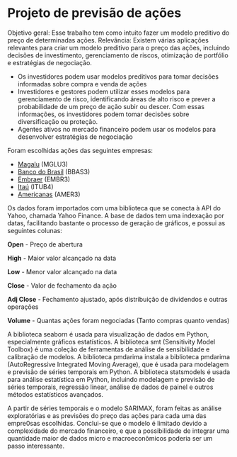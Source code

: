 # Projeto de previsão de ações

Objetivo geral: Esse trabalho tem como intuito fazer um modelo preditivo do preço de determinadas ações.
Relevância: Existem várias aplicações relevantes para criar um modelo preditivo para o preço das ações, incluindo decisões de investimento, gerenciamento de riscos, otimização de portfólio e estratégias de negociação.
- Os investidores podem usar modelos preditivos para tomar decisões informadas sobre compra e venda de ações
- Investidores e gestores podem utilizar esses modelos para gerenciamento de risco, identificando áreas de alto risco e prever a probabilidade de um preço de ação subir ou descer. Com essas informações, os investidores podem tomar decisões sobre diversificação ou proteção.
- Agentes ativos no mercado financeiro podem usar os modelos para desenvolver estratégias de negociação

Foram escolhidas ações das seguintes empresas:

*   [Magalu](https://github.com/brendasfarias/trabindividual1/blob/main/images/MGLU3.png) (MGLU3)
*   [Banco do Brasil](https://github.com/brendasfarias/trabindividual1/blob/main/images/BBAS3.png) (BBAS3)
*   [Embraer](https://github.com/brendasfarias/trabindividual1/blob/main/images/EMBR3.png) (EMBR3)
*   [Itaú](https://github.com/brendasfarias/trabindividual1/blob/main/images/ITUB4.png) (ITUB4)
*   [Americanas](https://github.com/brendasfarias/trabindividual1/blob/main/images/AMER3.png) (AMER3)

Os dados foram importados com uma biblioteca que se conecta à API do Yahoo, chamada Yahoo Finance. A base de dados tem uma indexação por datas, facilitando bastante o processo de geração de gráficos, e possui as seguintes colunas:

**Open** - Preço de abertura

**High** - Maior valor alcançado na data

**Low** - Menor valor alcançado na data

**Close** - Valor de fechamento da ação

**Adj Close** - Fechamento ajustado, após distribuição de dividendos e outras operações

**Volume**  - Quantas ações foram negociadas (Tanto compras quanto vendas)

A biblioteca seaborn é usada para visualização de dados em Python, especialmente gráficos estatísticos.
A biblioteca smt (Sensitivity Model Toolbox) é uma coleção de ferramentas de análise de sensibilidade e calibração de modelos.
A biblioteca pmdarima instala a biblioteca pmdarima (AutoRegressive Integrated Moving Average), que é usada para modelagem e previsão de séries temporais em Python.
A biblioteca statsmodels é usada para análise estatística em Python, incluindo modelagem e previsão de séries temporais, regressão linear, análise de dados de painel e outros métodos estatísticos avançados.

A partir de séries temporais e o modelo SARIMAX, foram feitas as análise exploratórias e as previsões do preço das ações para cada uma das empre0sas escolhidas. 
Conclui-se que o modelo é limitado devido a complexidade do mercado financeiro, e que a possibilidade de integrar uma quantidade maior de dados micro e macroeconômicos poderia ser um passo interessante.
